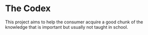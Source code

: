 # The Codex

This project aims to help the consumer acquire a good chunk of the knowledge that is important but usually not taught in school.
